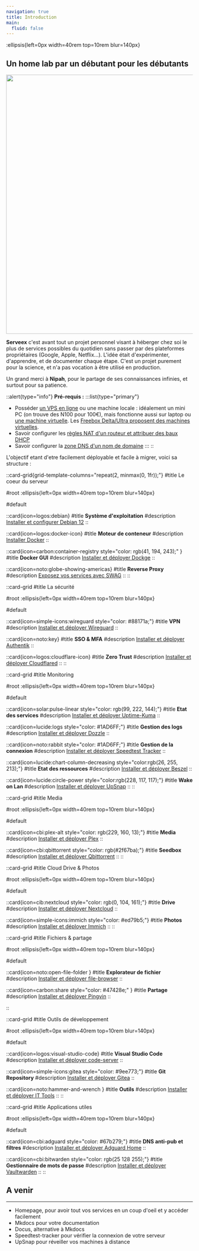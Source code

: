 ```yaml
---
navigation: true
title: Introduction
main:
  fluid: false
---
```

:ellipsis{left=0px width=40rem top=10rem blur=140px}
## Un home lab par un débutant pour les débutants

<p align="center">
<img src="/img/serveex/serveex.svg" align="center" width="700">

**Serveex** c'est avant tout un projet personnel visant à héberger chez soi le plus de services possibles du quotidien sans passer par des plateformes propriétaires (Google, Apple, Netflix...). L'idée était d'expérimenter, d'apprendre, et de documenter chaque étape. C'est un projet purement pour la science, et n'a pas vocation à être utilisé en production.

Un grand merci à **Nipah**, pour le partage de ses connaissances infinies, et surtout pour sa patience.

::alert{type="info"}
**Pré-requis :**
:::list{type="primary"}
- Posséder [un VPS en ligne](https://www.it-connect.fr/les-serveurs-prives-virtuels-vps-pour-les-debutants/) ou une machine locale : idéalement un mini PC (on trouve des N100 pour 100€), mais fonctionne aussi sur laptop ou [une machine virtuelle](https://openclassrooms.com/fr/courses/2035806-virtualisez-votre-architecture-et-vos-environnements-de-travail/6313946-installez-virtualbox). Les [Freebox Delta/Ultra proposent des machines virtuelles](https://next.ink/3493/machines-virtuelles-et-freebox-delta-comment-heberger-votre-premiere-page-web/).
- Savoir configurer les [règles NAT d'un routeur et attribuer des baux DHCP](/generalites/nat)
- Savoir configurer la [zone DNS d'un nom de domaine](/generalites/dns)
:::
::

L'objectif etant d'etre facilement déployable et facile à migrer, voici sa structure :

::card-grid{grid-template-columns="repeat(2, minmax(0, 1fr));"}
#title
Le coeur du serveur

#root
:ellipsis{left=0px width=40rem top=10rem blur=140px}

#default
 
  ::card{icon=logos:debian}
  #title
  __Système d'exploitation__
  #description
  [Installer et configurer Debian 12](/serveex/coeur/installation)
  ::
 
  ::card{icon=logos:docker-icon}
  #title
  __Moteur de conteneur__
  #description
  [Installer Docker](/serveex/coeur/docker)
  ::

  ::card{icon=carbon:container-registry style="color: rgb(41, 194, 243);" }
  #title
  __Docker GUI__
  #description
  [Installer et déployer Dockge](/serveex/coeur/docker#installer-dockge-pour-gérer-et-déployer-les-conteneurs)
  ::
  
  ::card{icon=noto:globe-showing-americas}
  #title
  __Reverse Proxy__
  #description
  [Exposez vos services avec SWAG](/serveex/coeur/swag)
  ::
::

::card-grid
#title
La sécurité

#root
:ellipsis{left=0px width=40rem top=10rem blur=140px}

#default
 
  ::card{icon=simple-icons:wireguard style="color: #88171a;"}
  #title
  __VPN__
  #description
  [Installer et déployer Wireguard](/serveex/securite/wireguard)
  ::
 
  ::card{icon=noto:key}
  #title
  __SSO & MFA__
  #description
  [Installer et déployer Authentik](/serveex/securite/authentik)
  ::

  ::card{icon=logos:cloudflare-icon}
  #title
  __Zero Trust__
  #description
  [Installer et déployer Cloudflared](/serveex/securite/cloudflare)
  ::
::

::card-grid
#title
Monitoring

#root
:ellipsis{left=0px width=40rem top=10rem blur=140px}

#default
 
  ::card{icon=solar:pulse-linear style="color: rgb(99, 222, 144);"}
  #title
  __Etat des services__
  #description
  [Installer et déployer Uptime-Kuma](/serveex/monitoring/uptime-kuma)
  ::
 
  ::card{icon=lucide:logs style="color: #1AD6FF;"}
  #title
  __Gestion des logs__
  #description
  [Installer et déployer Dozzle](/serveex/monitoring/dozzle)
  ::

  ::card{icon=noto:rabbit style="color: #1AD6FF;"}
  #title
  __Gestion de la connexion__
  #description
  [Installer et déployer Speedtest Tracker](/serveex/monitoring/speedtest-tracker)
  ::

  ::card{icon=lucide:chart-column-decreasing style="color:rgb(26, 255, 213);"}
  #title
  __Etat des ressources__
  #description
  [Installer et déployer Beszel](/serveex/monitoring/beszel)
  ::

  ::card{icon=lucide:circle-power style="color:rgb(228, 117, 117);"}
  #title
  __Wake on Lan__
  #description
  [Installer et déployer UpSnap](/serveex/monitoring/upsnap)
  ::
::

::card-grid
#title
Media

#root
:ellipsis{left=0px width=40rem top=10rem blur=140px}

#default
 
  ::card{icon=cbi:plex-alt style="color: rgb(229, 160, 13);"}
  #title
  __Media__
  #description
  [Installer et déployer Plex](/serveex/media/plex)
  ::
 
  ::card{icon=cbi:qbittorrent style="color: rgb(#2f67ba);"}
  #title
  __Seedbox__
  #description
  [Installer et déployer Qbittorrent](/serveex/media/qbittorrent)
  ::
::

::card-grid
#title
Cloud Drive & Photos

#root
:ellipsis{left=0px width=40rem top=10rem blur=140px}

#default
 
  ::card{icon=cib:nextcloud style="color: rgb(0, 104, 161);"}
  #title
  __Drive__
  #description
  [Installer et déployer Nextcloud](/serveex/cloud/nextcloud)
  ::
 
  ::card{icon=simple-icons:immich style="color: #ed79b5;"}
  #title
  __Photos__
  #description
  [Installer et déployer Immich](/serveex/cloud/immich)
  ::
::

::card-grid
#title
Fichiers & partage

#root
:ellipsis{left=0px width=40rem top=10rem blur=140px}

#default
 
  ::card{icon=noto:open-file-folder }
  #title
  __Explorateur de fichier__
  #description
  [Installer et déployer file-browser](/serveex/files/file-browser)
  ::

  ::card{icon=carbon:share style="color: #47428e;" }
  #title
  __Partage__
  #description
  [Installer et déployer Pingvin](/serveex/files/pingvin)
  ::

::


::card-grid
#title
Outils de développement

#root
:ellipsis{left=0px width=40rem top=10rem blur=140px}

#default
 
  ::card{icon=logos:visual-studio-code}
  #title
  __Visual Studio Code__
  #description
  [Installer et déployer code-server](/serveex/development/code-server)
  ::
 
  ::card{icon=simple-icons:gitea style="color: #9ee773;"}
  #title
  __Git Repository__
  #description
  [Installer et déployer Gitea](/serveex/development/gitea)
  ::

  ::card{icon=noto:hammer-and-wrench }
  #title
  __Outils__
  #description
  [Installer et déployer IT Tools](/serveex/development/it-tools)
  ::
::

::card-grid
#title
Applications utiles

#root
:ellipsis{left=0px width=40rem top=10rem blur=140px}

#default
 
  ::card{icon=cbi:adguard style="color: #67b279;"}
  #title
  __DNS anti-pub et filtres__
  #description
  [Installer et déployer Adguard Home](/serveex/apps/adguard)
  ::
 
  ::card{icon=cbi:bitwarden style="color: rgb(25 128 255);"}
  #title
  __Gestionnaire de mots de passe__
  #description
  [Installer et déployer Vaultwarden](/serveex/apps/vaultwarden)
  ::
::

## A venir
---
- Homepage, pour avoir tout vos services en un coup d'oeil et y accéder facilement
- Mkdocs pour votre documentation
- Docus, alternative à Mkdocs
- Speedtest-tracker pour vérifier la connexion de votre serveur
- UpSnap pour réveiller vos machines à distance